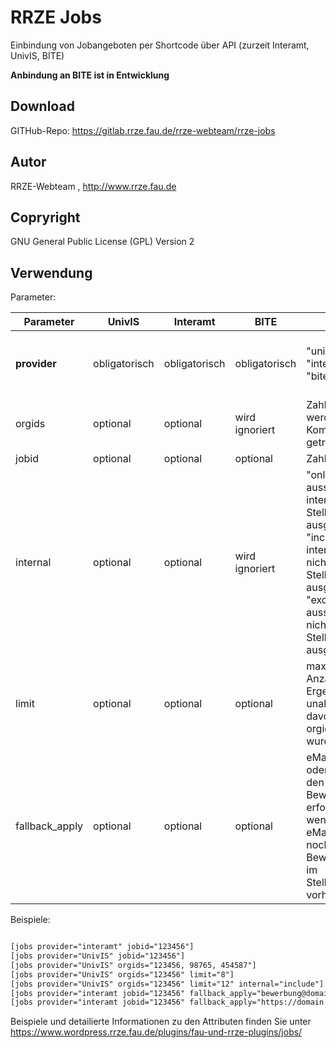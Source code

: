 # RRZE Jobs
Einbindung von Jobangeboten per Shortcode über API (zurzeit Interamt, UnivIS, BITE)

**Anbindung an BITE ist in Entwicklung**


## Download
GITHub-Repo: https://gitlab.rrze.fau.de/rrze-webteam/rrze-jobs

## Autor
RRZE-Webteam , http://www.rrze.fau.de

## Copryright
GNU General Public License (GPL) Version 2

## Verwendung

Parameter:

|Parameter|UnivIS|Interamt|BITE|Wert|Default|Beispiele|
|---------|------|--------|----|----|-------|---------|
|**provider**|obligatorisch|obligatorisch|obligatorisch|"univis" oder "interamt" oder "bite"|kann in den Plugin-Einstellungen festgelegt werden|provider="univis"|
|orgids|optional|optional|wird ignoriert|Zahl -  mehrere werden durch Kommata getrennt||orgids="123,456,789"<br />orgids="4711"|
|jobid|optional|optional|optional|Zahl||jobid="123"|
|internal|optional|optional|wird ignoriert|"only" => ausschliesslich interne Stellenanzeigen ausgeben<br />"include" => interne und nicht-interne Stellenanzeigen ausgeben<br />"exclude" => ausschliesslich nicht-interne Stellenanzeigen ausgeben|exclude|internal="include"<br />internal="only"|
|limit|optional|optional|optional|maximale Anzahl an Ergebnissen - unabhängig davon, wieviele orgids angeben wurden||limit="4"|
|fallback_apply|optional|optional|optional|eMail-Adresse oder Link, über den die Bewerbung erfolgen soll, wenn weder eMail-Adresse noch Bewerbungslink im Stellenangebot vorhanden ist||fallback_apply="bewerbung@domain.tld"<br />fallback_apply="https://domain.tld/bewerbungsformular"|


Beispiele:
```html

[jobs provider="interamt" jobid="123456"]
[jobs provider="UnivIS" jobid="123456"]
[jobs provider="UnivIS" orgids="123456, 98765, 454587"]
[jobs provider="UnivIS" orgids="123456" limit="8"]
[jobs provider="UnivIS" orgids="123456" limit="12" internal="include"]
[jobs provider="interamt jobid="123456" fallback_apply="bewerbung@domain.tld"]
[jobs provider="interamt jobid="123456" fallback_apply="https://domain.tld/bewerbungsformular"]


```
Beispiele und detailierte Informationen zu den Attributen finden Sie unter https://www.wordpress.rrze.fau.de/plugins/fau-und-rrze-plugins/jobs/